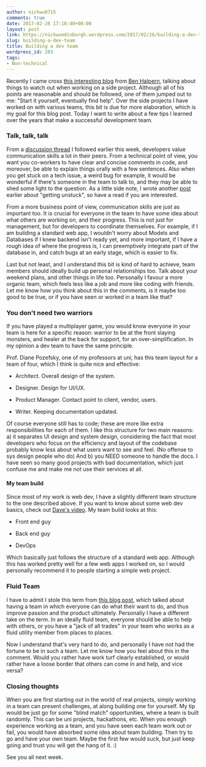 ```yaml
---
author: nickwu0715
comments: true
date: 2017-02-26 17:18:40+00:00
layout: post
link: https://nickwuedinburgh.wordpress.com/2017/02/26/building-a-dev-team/
slug: building-a-dev-team
title: Building a dev team
wordpress_id: 283
tags:
- Non-technical
---
```


Recently I came cross [this interesting blog](https://dev.to/ben/bens-five-keys-to-creating-a-successful-side-project) from [Ben Halpern](https://twitter.com/bendhalpern), talking about things to watch out when working on a side project. Although all of his points are reasonable and should be followed, one of them jumped out to me: "Start it yourself, eventually find help". Over the side projects I have worked on with various teams, this bit is due for more elaboration, which is my goal for this blog post. Today I want to write about a few tips I learned over the years that make a successful development team.



### Talk, talk, talk



From a [discussion thread](https://dev.to/jess/what-skills-besides-purely-technical-do-you-look-for-in-other-developers/comments) I followed earlier this week, developers value communication skills a lot in their peers. From a technical point of view, you want you co-workers to have clear and concise comments in code, and moreover, be able to explain things orally with a few sentences. Also when you get stuck on a tech issue, a weird bug for example, it would be wonderful if there's someone in the team to talk to, and they may be able to shed some light to the question. As a little side note, I wrote another [post](https://nickwuedinburgh.wordpress.com/2016/08/06/how-to-get-un-stuck/) earlier about "getting unstuck", so have a read if you are interested.

From a more business point of view, communication skills are just as important too. It is crucial for everyone in the team to have some idea about what others are working on, and their progress. This is not just for management, but for developers to coordinate themselves. For example, if I am building a standard web app, I wouldn't worry about Models and Databases if I knew backend isn't ready yet, and more important, if I have a rough idea of where the progress is, I can preemptively integrate part of the database in, and catch bugs at an early stage, which is easier to fix.

Last but not least, and I understand this bit is kind of hard to achieve, team members should ideally build up personal relationships too. Talk about your weekend plans, and other things in life too. Personally I favour a more organic team, which feels less like a job and more like coding with friends. Let me know how you think about this in the comments, is it maybe too good to be true, or if you have seen or worked in a team like that?



### You don't need two warriors



If you have played a multiplayer game, you would know everyone in your team is here for a specific reason: warrior to be at the front slaying monsters, and healer at the back for support, for an over-simplification. In my opinion a dev team to have the same principle.

Prof. Diane Pozefsky, one of my professors at uni, has this team layout for a team of four, which I think is quite nice and effective:





  * Architect. Overall design of the system.


  * Designer. Design for UI/UX.


  * Product Manager. Contact point to client, vendor, users.


  * Writer. Keeping documentation updated.



Of course everyone still has to code; these are more like extra responsibilities for each of them. I like this structure for two main reasons: a) it separates UI design and system design, considering the fact that most developers who focus on the efficiency and layout of the codebase probably know less about what users want to see and feel. (No offense to sys design people who do) And b) you NEED someone to handle the docs. I have seen so many good projects with bad documentation, which just confuse me and make me not use their services at all.



#### My team build



Since most of my work is web dev, I have a slightly different team structure to the one described above. If you want to know about some web dev basics, check out [Dave's video](https://www.youtube.com/watch?v=AYHE2m651dY&t=648s). My team build looks at this:





  * Front end guy


  * Back end guy


  * DevOps



Which basically just follows the structure of a standard web app. Although this has worked pretty well for a few web apps I worked on, so I would personally recommend it to people starting a simple web project.



### Fluid Team



I have to admit I stole this term from [this blog post](https://dev.to/teamcoder/the-power-of-fluid-teams), which talked about having a team in which everyone can do what their want to do, and thus improve passion and the product ultimately. Personally I have a different take on the term. In an ideally fluid team, everyone should be able to help with others, or you have a "jack of all trades" in your team who works as a fluid utility member from places to places.

Now I understand that's very hard to do, and personally I have not had the fortune to be in such a team. Let me know how you feel about this in the comment. Would you rather have work turf clearly established, or would rather have a loose border that others can come in and help, and vice versa?



### Closing thoughts



When you are first starting out in the world of real projects, simply working in a team can present challenges, at along building one for yourself. My tip would be just go for some "blind match" opportunities, where a team is built randomly. This can be uni projects, hackathons, etc. When you enough experience working as a team, and you have seen each team work out or fail, you would have absorbed some idea about team building. Then try to go and have your own team. Maybe the first few would suck, but just keep going and trust you will get the hang of it. :)

See you all next week.
